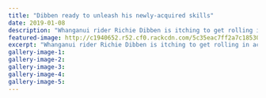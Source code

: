 ```yaml
---
title: "Dibben ready to unleash his newly-acquired skills"
date: 2019-01-08
description: "Whanganui rider Richie Dibben is itching to get rolling in actual race time..."
featured-image: http://c1940652.r52.cf0.rackcdn.com/5c35eac7ff2a7c185300042f/Richie-Dibben-8-jan-2019.jpg
excerpt: "Whanganui rider Richie Dibben is itching to get rolling in actual race time."
gallery-image-1: 
gallery-image-2: 
gallery-image-3: 
gallery-image-4: 
gallery-image-5: 
---
```

